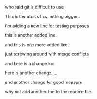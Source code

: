 who said git is difficult to use

This is the start of something bigger..

i'm adding a new line for testing purposes

this is another added line.

and this is one more added line.

just screwing around with merge conflicts

and here is a  change too

here is another change.....

and another change for good measure

why not add another line to the readme file.
